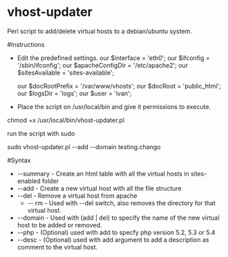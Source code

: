 vhost-updater
=============

Perl script to add/delete virtual hosts to a debian/ubuntu system.

#Instructions
* Edit the predefined settings.
    our $interface        = 'eth0';
    our $ifconfig         = '/sbin/ifconfig';
    our $apacheConfigDir  = '/etc/apache2';
    our $sitesAvailable   = 'sites-available';

    our $docRootPrefix    = '/var/www/vhosts';
    our $docRoot          = 'public_html';
    our $logsDir          = 'logs';
    our $user 			  = 'ivan';
* Place the script on /usr/local/bin and give it permissions to execute.

chmod +x /usr/local/bin/vhost-updater.pl

run the script with sudo

sudo vhost-updater.pl --add --domain testing.chango

#Syntax
* --summary - Create an html table with all the virtual hosts in sites-enabled folder
* --add     - Create a new virtual host with all the file structure
* --del     - Remove a virtual host from apache
  * -- rm   - Used with --del switch, also removes the directory for that virtual host.
* --domain  - Used with (add | del) to specify the name of the new virtual host to be added or removed.
* --php     - (Optional) used with add to specfy php version 5.2, 5.3 or 5.4
* --desc    - (Optional) used with add argument to  add a description as comment to the virtual host.

